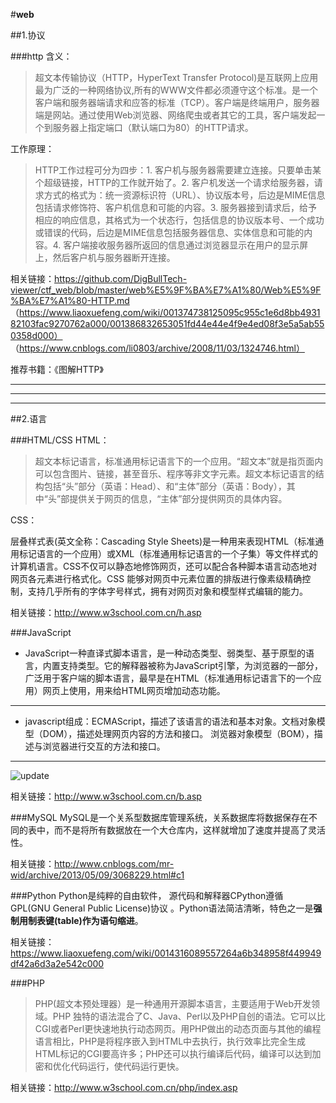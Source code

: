 #**web**

##1.协议

###http
含义：
>超文本传输协议（HTTP，HyperText Transfer Protocol)是互联网上应用最为广泛的一种网络协议,所有的WWW文件都必须遵守这个标准。是一个客户端和服务器端请求和应答的标准（TCP）。客户端是终端用户，服务器端是网站。通过使用Web浏览器、网络爬虫或者其它的工具，客户端发起一个到服务器上指定端口（默认端口为80）的HTTP请求。

工作原理：
>HTTP工作过程可分为四步：1. 客户机与服务器需要建立连接。只要单击某个超级链接，HTTP的工作就开始了。2. 客户机发送一个请求给服务器，请求方式的格式为：统一资源标识符（URL）、协议版本号，后边是MIME信息包括请求修饰符、客户机信息和可能的内容。3. 服务器接到请求后，给予相应的响应信息，其格式为一个状态行，包括信息的协议版本号、一个成功或错误的代码，后边是MIME信息包括服务器信息、实体信息和可能的内容。4. 客户端接收服务器所返回的信息通过浏览器显示在用户的显示屏上，然后客户机与服务器断开连接。

相关链接：https://github.com/DigBullTech-viewer/ctf_web/blob/master/web%E5%9F%BA%E7%A1%80/Web%E5%9F%BA%E7%A1%80-HTTP.md
（https://www.liaoxuefeng.com/wiki/001374738125095c955c1e6d8bb493182103fac9270762a000/001386832653051fd44e44e4f9e4ed08f3e5a5ab550358d000）
（https://www.cnblogs.com/li0803/archive/2008/11/03/1324746.html）

推荐书籍：《图解HTTP》

----------

----------

----------

##2.语言

###HTML/CSS
HTML：
>超文本标记语言，标准通用标记语言下的一个应用。“超文本”就是指页面内可以包含图片、链接，甚至音乐、程序等非文字元素。超文本标记语言的结构包括“头”部分（英语：Head）、和“主体”部分（英语：Body），其中“头”部提供关于网页的信息，“主体”部分提供网页的具体内容。

CSS：
>
层叠样式表(英文全称：Cascading Style Sheets)是一种用来表现HTML（标准通用标记语言的一个应用）或XML（标准通用标记语言的一个子集）等文件样式的计算机语言。CSS不仅可以静态地修饰网页，还可以配合各种脚本语言动态地对网页各元素进行格式化。CSS 能够对网页中元素位置的排版进行像素级精确控制，支持几乎所有的字体字号样式，拥有对网页对象和模型样式编辑的能力。

相关链接：http://www.w3school.com.cn/h.asp

###JavaScript


- JavaScript一种直译式脚本语言，是一种动态类型、弱类型、基于原型的语言，内置支持类型。它的解释器被称为JavaScript引擎，为浏览器的一部分，广泛用于客户端的脚本语言，最早是在HTML（标准通用标记语言下的一个应用）网页上使用，用来给HTML网页增加动态功能。

----------
- javascript组成：ECMAScript，描述了该语言的语法和基本对象。文档对象模型（DOM），描述处理网页内容的方法和接口。 浏览器对象模型（BOM），描述与浏览器进行交互的方法和接口。

----------
![update](https://github.com/DigBullTech-viewer/ctf_web/blob/master/%E7%AC%94%E8%AE%B0/1Team/loading2772/js%E7%BB%84%E6%88%90.gif)

相关链接：http://www.w3school.com.cn/b.asp

###MySQL
MySQL是一个关系型数据库管理系统，关系数据库将数据保存在不同的表中，而不是将所有数据放在一个大仓库内，这样就增加了速度并提高了灵活性。

相关链接：http://www.cnblogs.com/mr-wid/archive/2013/05/09/3068229.html#c1

###Python
Python是纯粹的自由软件， 源代码和解释器CPython遵循 GPL(GNU General Public License)协议  。Python语法简洁清晰，特色之一是**强制用制表键(table)作为语句缩进**。

相关链接：https://www.liaoxuefeng.com/wiki/0014316089557264a6b348958f449949df42a6d3a2e542c000

###PHP
>PHP(超文本预处理器）是一种通用开源脚本语言，主要适用于Web开发领域。PHP 独特的语法混合了C、Java、Perl以及PHP自创的语法。它可以比CGI或者Perl更快速地执行动态网页。用PHP做出的动态页面与其他的编程语言相比，PHP是将程序嵌入到HTML中去执行，执行效率比完全生成HTML标记的CGI要高许多；PHP还可以执行编译后代码，编译可以达到加密和优化代码运行，使代码运行更快。

相关链接：http://www.w3school.com.cn/php/index.asp